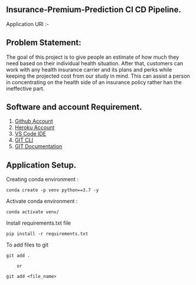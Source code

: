 ## Insurance-Premium-Prediction CI CD Pipeline.

Application URl :- 

## Problem Statement:

The goal of this project is to give people an estimate of how much they need based on their individual health situation. After that, customers can work with any health insurance carrier and its plans and perks while keeping the projected cost from our study in mind. This can assist a person in concentrating on the health side of an insurance policy rather han the ineffective part.

## Software and account Requirement.

1. [Github Account](https://github.com/)
2. [Heroku Account](https://id.heroku.com/login)
3. [VS Code IDE](https://code.visualstudio.com/download)
4. [GIT CLI](https://git-scm.com/downloads)
5. [GIT Documentation](https://git-scm.com/docs/gittutorial)

## Application Setup.

Creating conda environment :
            
    conda create -p venv python==3.7 -y
    
Activate conda environment :

    conda activate venv/

Install requirements.txt file

    pip install -r requirements.txt


To add files to git

    git add .
        
        or
    
    git add <file_name>